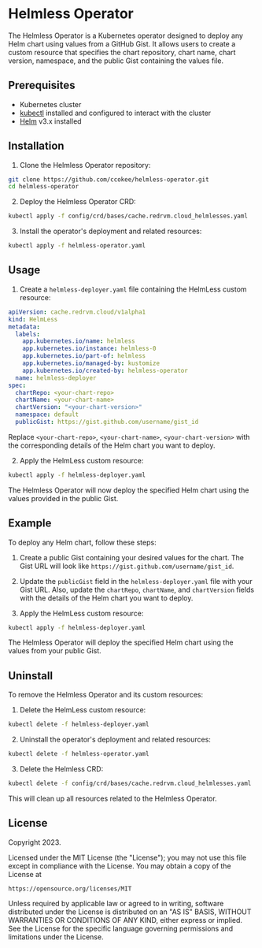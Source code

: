 # Helmless Operator

The Helmless Operator is a Kubernetes operator designed to deploy any Helm chart using values from a GitHub Gist. It allows users to create a custom resource that specifies the chart repository, chart name, chart version, namespace, and the public Gist containing the values file.

## Prerequisites

- Kubernetes cluster
- [kubectl](https://kubernetes.io/docs/tasks/tools/install-kubectl/) installed and configured to interact with the cluster
- [Helm](https://helm.sh/docs/intro/install/) v3.x installed

## Installation

1. Clone the Helmless Operator repository:

```sh
git clone https://github.com/ccokee/helmless-operator.git
cd helmless-operator
```

2. Deploy the Helmless Operator CRD:

```sh
kubectl apply -f config/crd/bases/cache.redrvm.cloud_helmlesses.yaml
```

3. Install the operator's deployment and related resources:

```sh
kubectl apply -f helmless-operator.yaml
```

## Usage

1. Create a `helmless-deployer.yaml` file containing the HelmLess custom resource:

```yaml
apiVersion: cache.redrvm.cloud/v1alpha1
kind: HelmLess
metadata:
  labels:
    app.kubernetes.io/name: helmless
    app.kubernetes.io/instance: helmless-0
    app.kubernetes.io/part-of: helmless
    app.kubernetes.io/managed-by: kustomize
    app.kubernetes.io/created-by: helmless-operator
  name: helmless-deployer
spec:
  chartRepo: <your-chart-repo>
  chartName: <your-chart-name>
  chartVersion: "<your-chart-version>"
  namespace: default
  publicGist: https://gist.github.com/username/gist_id
```

Replace `<your-chart-repo>`, `<your-chart-name>`, `<your-chart-version>` with the corresponding details of the Helm chart you want to deploy.

2. Apply the HelmLess custom resource:

```sh
kubectl apply -f helmless-deployer.yaml
```

The Helmless Operator will now deploy the specified Helm chart using the values provided in the public Gist.

## Example

To deploy any Helm chart, follow these steps:

1. Create a public Gist containing your desired values for the chart. The Gist URL will look like `https://gist.github.com/username/gist_id`.

2. Update the `publicGist` field in the `helmless-deployer.yaml` file with your Gist URL. Also, update the `chartRepo`, `chartName`, and `chartVersion` fields with the details of the Helm chart you want to deploy.

3. Apply the HelmLess custom resource:

```sh
kubectl apply -f helmless-deployer.yaml
```

The Helmless Operator will deploy the specified Helm chart using the values from your public Gist.

## Uninstall

To remove the Helmless Operator and its custom resources:

1. Delete the HelmLess custom resource:

```sh
kubectl delete -f helmless-deployer.yaml
```

2. Uninstall the operator's deployment and related resources:

```sh
kubectl delete -f helmless-operator.yaml
```

3. Delete the Helmless CRD:

```sh
kubectl delete -f config/crd/bases/cache.redrvm.cloud_helmlesses.yaml
```

This will clean up all resources related to the Helmless Operator.

## License

Copyright 2023.

Licensed under the MIT License (the "License");
you may not use this file except in compliance with the License.
You may obtain a copy of the License at

    https://opensource.org/licenses/MIT

Unless required by applicable law or agreed to in writing, software
distributed under the License is distributed on an "AS IS" BASIS,
WITHOUT WARRANTIES OR CONDITIONS OF ANY KIND, either express or implied.
See the License for the specific language governing permissions and
limitations under the License.